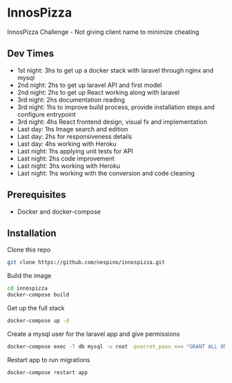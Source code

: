 # InnosPizza
InnosPizza Challenge - Not giving client name to minimize cheating


## Dev Times

- 1st night: 3hs to get up a docker stack with laravel through nginx and mysql
- 2nd night: 2hs to get up laravel API and first model
- 2nd night: 2hs to get up React working along with laravel
- 3rd night: 2hs documentation reading
- 3rd night: 1hs to improve build process, provide installation steps and configure entrypoint
- 3rd night: 4hs React frontend design, visual fx and implementation
- Last day: 1hs Image search and edition
- Last day: 2hs for responsiveness details
- Last day: 4hs working with Heroku
- Last night: 1hs applying unit tests for API
- Last night: 2hs code improvement
- Last night: 3hs working with Heroku
- Last night: 1hs working with the conversion and code cleaning

## Prerequisites

- Docker and docker-compose

## Installation

Clone this repo
```bash
git clone https://github.com/nespino/innospizza.git
```

Build the image
```bash
cd innospizza
docker-compose build
```

Get up the full stack
```bash
docker-compose up -d
```

Create a mysql user for the laravel app and give permissions
```bash
docker-compose exec -T db mysql -u root -psecret_pass <<< "GRANT ALL ON laravel.* TO 'laraveluser'@'%' IDENTIFIED BY 'user_password'; FLUSH PRIVILEGES;"
```

Restart app to run migrations
```bash
docker-compose restart app
```







